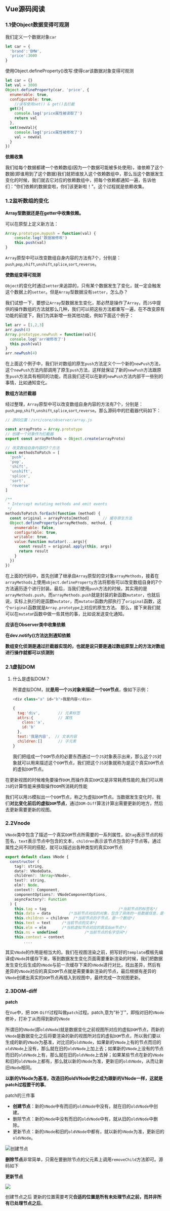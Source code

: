 ## Vue源码阅读

### 1.1使Object数据变得可观测

我们定义一个数据对象`car`

``` js
let car = {
  'brand':'BMW',
  'price':3000
}
```

使用Object.defineProperty()改写:使得car该数据对象变得可观测

```js
let car = {}
let val = 3000
Object.defineProperty(car, 'price', {
  enumerable: true,
  configurable: true,
    //读写使用set() & get()去拦截
  get(){
    console.log('price属性被读取了')
    return val
  },
  set(newVal){
    console.log('price属性被修改了')
    val = newVal
  }
})
```

**依赖收集**

我们给每个数据都建一个依赖数组(因为一个数据可能被多处使用)，谁依赖了这个数据(即谁用到了这个数据)我们就把谁放入这个依赖数组中，那么当这个数据发生变化的时候，我们就去它对应的依赖数组中，把每个依赖都通知一遍，告诉他们："你们依赖的数据变啦，你们该更新啦！"。这个过程就是依赖收集。

### 1.2监听数组的变化

**Array型数据还是在getter中收集依赖。**

可以在原型上定义新方法：

``` js
Array.prototype.mypush = function(val) {
    console.log('数据被修改')
    this.push(val)
}
```

`Array`原型中可以改变数组自身内容的方法有7个，分别是：`push`,`pop`,`shift`,`unshift`,`splice`,`sort`,`reverse`。

**使数组变得可观测**

`Object`的变化时通过`setter`来追踪的，只有某个数据发生了变化，就一定会触发这个数据上的`setter`。但是`Array`型数据没有`setter`，怎么办？

我们试想一下，要想让`Array`型数据发生变化，那必然是操作了`Array`，而`JS`中提供的操作数组的方法就那么几种，我们可以把这些方法都重写一遍，在不改变原有功能的前提下，我们为其新增一些其他功能，例如下面这个例子：

```javascript
let arr = [1,2,3]
arr.push(4)
Array.prototype.newPush = function(val){
  console.log('arr被修改了')
  this.push(val)
}
arr.newPush(4)
```

在上面这个例子中，我们针对数组的原生`push`方法定义个一个新的`newPush`方法，这个`newPush`方法内部调用了原生`push`方法，这样就保证了新的`newPush`方法跟原生`push`方法具有相同的功能，而且我们还可以在新的`newPush`方法内部干一些别的事情，比如通知变化。



**数组方法拦截器**

经过整理，`Array`原型中可以改变数组自身内容的方法有7个，分别是：`push`,`pop`,`shift`,`unshift`,`splice`,`sort`,`reverse`。那么源码中的拦截器代码如下：

```javascript
// 源码位置：/src/core/observer/array.js

const arrayProto = Array.prototype
// 创建一个对象作为拦截器
export const arrayMethods = Object.create(arrayProto)

// 改变数组自身内容的7个方法
const methodsToPatch = [
  'push',
  'pop',
  'shift',
  'unshift',
  'splice',
  'sort',
  'reverse'
]

/**
 * Intercept mutating methods and emit events
 */
methodsToPatch.forEach(function (method) {
  const original = arrayProto[method]      // 缓存原生方法
  Object.defineProperty(arrayMethods, method, {
    enumerable: false,
    configurable: true,
    writable: true,
    value:function mutator(...args){
      const result = original.apply(this, args)
      return result
    }
  })
})
```

在上面的代码中，首先创建了继承自`Array`原型的空对象`arrayMethods`，接着在`arrayMethods`上使用`object.defineProperty`方法将那些可以改变数组自身的7个方法遍历逐个进行封装。最后，当我们使用`push`方法的时候，其实用的是`arrayMethods.push`，而`arrayMethods.push`就是封装的新函数`mutator`，也就后说，实标上执行的是函数`mutator`，而`mutator`函数内部执行了`original`函数，这个`original`函数就是`Array.prototype`上对应的原生方法。 那么，接下来我们就可以在`mutato`r函数中做一些其他的事，比如说发送变化通知。

**应该在Observer类中收集依赖**

**在dev.notify()方法达到通知依赖**

**数组变化侦测是通过拦截器实现的，也就是说只要是通过数组原型上的方法对数组进行操作就都可以侦测到**

### 2.1虚拟DOM

1. 什么是虚拟DOM？

   所谓虚拟DOM，就**是用一个`JS`对象来描述一个`DOM`节点**，像如下示例：

   ```javascript
   <div class="a" id="b">我是内容</div>
   
   {
     tag:'div',        // 元素标签
     attrs:{           // 属性
       class:'a',
       id:'b'
     },
     text:'我是内容',  // 文本内容
     children:[]       // 子元素
   }
   ```

   我们把组成一个`DOM`节点的必要东西通过一个`JS`对象表示出来，那么这个`JS`对象就可以用来描述这个`DOM`节点，我们把这个`JS`对象就称为是这个真实`DOM`节点的虚拟`DOM`节点。

在更新视图的时候难免要操作`DOM`,而操作真实`DOM`又是非常耗费性能的,我们可以用`JS`的计算性能来换取操作`DOM`所消耗的性能

我们可以用`JS`模拟出一个`DOM`节点，称之为虚拟`DOM`节点。当数据发生变化时，我们**对比变化前后的虚拟`DOM`节点**，通过`DOM-Diff`算法计算出需要更新的地方，然后去更新需要更新的视图。

### 2.2Vnode

`VNode`类中包含了描述一个真实`DOM`节点所需要的一系列属性，如`tag`表示节点的标签名，`text`表示节点中包含的文本，`children`表示该节点包含的子节点等。通过属性之间不同的搭配，就可以描述出各种类型的真实`DOM`节点

```javascript
export default class VNode {
  constructor (
    tag?: string,
    data?: VNodeData,
    children?: ?Array<VNode>,
    text?: string,
    elm?: Node,
    context?: Component,
    componentOptions?: VNodeComponentOptions,
    asyncFactory?: Function
  ) {
    this.tag = tag                                /*当前节点的标签名*/
    this.data = data        /*当前节点对应的对象，包含了具体的一些数据信息，是一个VNodeData类型，可以参考VNodeData类型中的数据信息*/
    this.children = children  /*当前节点的子节点，是一个数组*/
    this.text = text     /*当前节点的文本*/
    this.elm = elm       /*当前虚拟节点对应的真实dom节点*/
    this.ns = undefined            /*当前节点的名字空间*/
    this.context = context  
        ....
```

其实`VNode`的作用是相当大的。我们在视图渲染之前，把写好的`template`模板先编译成`VNode`并缓存下来，等到数据发生变化页面需要重新渲染的时候，我们把数据发生变化后生成的`VNode`与前一次缓存下来的`VNode`进行对比，找出差异，然后有差异的`VNode`对应的真实`DOM`节点就是需要重新渲染的节点，最后根据有差异的`VNode`创建出真实的`DOM`节点再插入到视图中，最终完成一次视图更新。

### 2.3DOM-diff

**patch**

在`Vue`中，把 `DOM-Diff`过程叫做`patch`过程。patch,意为“补丁”，即指对旧的`VNode`修补，打补丁从而得到新的`VNode`

所谓旧的`VNode`(即`oldVNode`)就是数据变化之前视图所对应的虚拟`DOM`节点，而新的`VNode`是数据变化之后将要渲染的新的视图所对应的虚拟`DOM`节点，所以我们要以生成的新的`VNode`为基准，对比旧的`oldVNode`，如果新的`VNode`上有的节点而旧的`oldVNode`上没有，那么就在旧的`oldVNode`上加上去；如果新的`VNode`上没有的节点而旧的`oldVNode`上有，那么就在旧的`oldVNode`上去掉；如果某些节点在新的`VNode`和旧的`oldVNode`上都有，那么就以新的`VNode`为准，更新旧的`oldVNode`，从而让新旧`VNode`相同。

**以新的VNode为基准，改造旧的oldVNode使之成为跟新的VNode一样，这就是patch过程要干的事**。

patch的三件事

- **创建节点**：新的`VNode`中有而旧的`oldVNode`中没有，就在旧的`oldVNode`中创建。
- 删除节点：新的`VNode`中没有而旧的`oldVNode`中有，就从旧的`oldVNode`中删除。
- 更新节点：新的`VNode`和旧的`oldVNode`中都有，就以新的`VNode`为准，更新旧的`oldVNode`。

![创建节点](C:\Users\shiyifei01_sx\Desktop\FrontEnd\FrontEnd\2.02d5c7b1.png)

**删除节点**非常简单，只需在要删除节点的父元素上调用`removeChild`方法即可。源码如下

**更新节点**

![](C:\Users\shiyifei01_sx\Desktop\FrontEnd\FrontEnd\3.7b0442aa.png)

创建节点之后 更新的位置需要考究**合适的位置是所有未处理节点之前，而并非所有已处理节点之后**。

